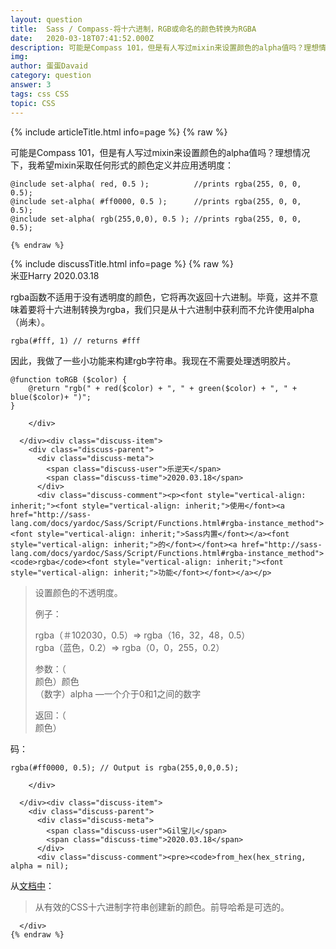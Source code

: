 ```yaml
---
layout: question
title:  Sass / Compass-将十六进制，RGB或命名的颜色转换为RGBA
date:   2020-03-18T07:41:52.000Z
description: 可能是Compass 101，但是有人写过mixin来设置颜色的alpha值吗？理想情况下，我希望mixin采取任何形式的颜色定义并应用透明度：\`in...
img: 
author: 蛋蛋Davaid
category: question
answer: 3
tags: css CSS
topic: CSS
---
```

<div class="article-root">
  <div class="article">
    {% include articleTitle.html info=page %}
    {% raw %}
    <div class="article-content"><p><font style="vertical-align: inherit;"><font style="vertical-align: inherit;">可能是Compass 101，但是有人写过mixin来设置颜色的alpha值吗？</font><font style="vertical-align: inherit;">理想情况下，我希望mixin采取任何形式的颜色定义并应用透明度：</font></font></p>

<pre><code>@include set-alpha( red, 0.5 );          //prints rgba(255, 0, 0, 0.5);<font></font>
@include set-alpha( #ff0000, 0.5 );      //prints rgba(255, 0, 0, 0.5);<font></font>
@include set-alpha( rgb(255,0,0), 0.5 ); //prints rgba(255, 0, 0, 0.5);<font></font>
</code></pre></div>
    {% endraw %}
  </div>

  <div class="discuss-wrapper">
    {% include discussTitle.html info=page %}
    {% raw %}
    <div class="discuss-item">
        <div class="discuss-parent">
          <div class="discuss-meta">
            <span class="discuss-user">米亚Harry</span>
            <span class="discuss-time">2020.03.18</span>
          </div>
          <div class="discuss-comment"><p><font style="vertical-align: inherit;"><font style="vertical-align: inherit;">rgba函数不适用于没有透明度的颜色，它将再次返回十六进制。</font><font style="vertical-align: inherit;">毕竟，这并不意味着要将十六进制转换为rgba，我们只是从十六进制中获利而不允许使用alpha（尚未）。</font></font></p>

<pre><code>rgba(#fff, 1) // returns #fff
</code></pre>

<p><font style="vertical-align: inherit;"><font style="vertical-align: inherit;">因此，我做了一些小功能来构建rgb字符串。</font><font style="vertical-align: inherit;">我现在不需要处理透明胶片。</font></font></p>

<pre><code>@function toRGB ($color) {<font></font>
    @return "rgb(" + red($color) + ", " + green($color) + ", " + blue($color)+ ")";<font></font>
}<font></font>
</code></pre></div>
        </div>
        
      </div><div class="discuss-item">
        <div class="discuss-parent">
          <div class="discuss-meta">
            <span class="discuss-user">乐逆天</span>
            <span class="discuss-time">2020.03.18</span>
          </div>
          <div class="discuss-comment"><p><font style="vertical-align: inherit;"><font style="vertical-align: inherit;">使用</font><a href="http://sass-lang.com/docs/yardoc/Sass/Script/Functions.html#rgba-instance_method"><font style="vertical-align: inherit;">Sass内置</font></a><font style="vertical-align: inherit;">的</font></font><a href="http://sass-lang.com/docs/yardoc/Sass/Script/Functions.html#rgba-instance_method"><code>rgba</code><font style="vertical-align: inherit;"><font style="vertical-align: inherit;">功能</font></font></a></p>

<blockquote>
  <p><font style="vertical-align: inherit;"><font style="vertical-align: inherit;">设置颜色的不透明度。</font></font></p>
  
  <p><font style="vertical-align: inherit;"><font style="vertical-align: inherit;">例子：</font></font></p>
  
  <p><font style="vertical-align: inherit;"><font style="vertical-align: inherit;">rgba（＃102030，0.5）=&gt; rgba（16，32，48，0.5）</font></font><br><font style="vertical-align: inherit;"><font style="vertical-align: inherit;">
  rgba（蓝色，0.2）=&gt; rgba（0，0，255，0.2）  </font></font></p>
  
  <p><font style="vertical-align: inherit;"><font style="vertical-align: inherit;">参数：（</font></font><br><font style="vertical-align: inherit;"><font style="vertical-align: inherit;">
  颜色）颜色</font></font><br><font style="vertical-align: inherit;"><font style="vertical-align: inherit;">
  （数字）alpha —一个介于0和1之间的数字  </font></font></p>
  
  <p><font style="vertical-align: inherit;"><font style="vertical-align: inherit;">返回：（</font></font><br><font style="vertical-align: inherit;"><font style="vertical-align: inherit;">
  颜色）</font></font></p>
</blockquote>

<p><font style="vertical-align: inherit;"><font style="vertical-align: inherit;">码：</font></font></p>

<pre><code>rgba(#ff0000, 0.5); // Output is rgba(255,0,0,0.5);
</code></pre></div>
        </div>
        
      </div><div class="discuss-item">
        <div class="discuss-parent">
          <div class="discuss-meta">
            <span class="discuss-user">Gil宝儿</span>
            <span class="discuss-time">2020.03.18</span>
          </div>
          <div class="discuss-comment"><pre><code>from_hex(hex_string, alpha = nil);
</code></pre>

<p><font style="vertical-align: inherit;"><font style="vertical-align: inherit;">从</font></font><a href="http://sass-lang.com/documentation/Sass/Script/Value/Color.html#from_hex-class_method" rel="nofollow"><font style="vertical-align: inherit;"><font style="vertical-align: inherit;">文档中</font></font></a><font style="vertical-align: inherit;"><font style="vertical-align: inherit;">：</font></font></p>

<blockquote>
  <p><font style="vertical-align: inherit;"><font style="vertical-align: inherit;">从有效的CSS十六进制字符串创建新的颜色。</font><font style="vertical-align: inherit;">前导哈希是可选的。</font></font></p>
</blockquote></div>
        </div>
        
      </div>
    {% endraw %}
  </div>
<div>
